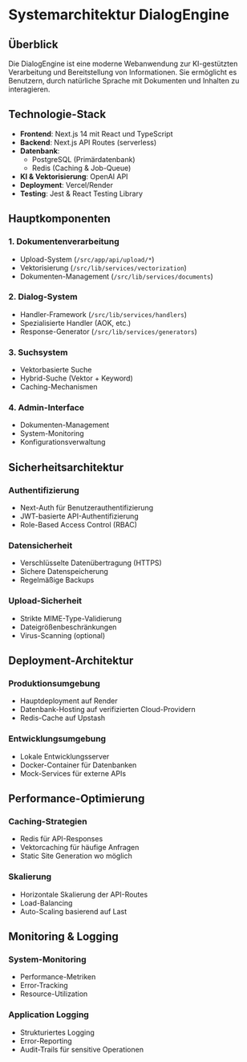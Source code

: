# Systemarchitektur DialogEngine

## Überblick

Die DialogEngine ist eine moderne Webanwendung zur KI-gestützten Verarbeitung und Bereitstellung von Informationen. Sie ermöglicht es Benutzern, durch natürliche Sprache mit Dokumenten und Inhalten zu interagieren.

## Technologie-Stack

- **Frontend**: Next.js 14 mit React und TypeScript
- **Backend**: Next.js API Routes (serverless)
- **Datenbank**: 
  - PostgreSQL (Primärdatenbank)
  - Redis (Caching & Job-Queue)
- **KI & Vektorisierung**: OpenAI API
- **Deployment**: Vercel/Render
- **Testing**: Jest & React Testing Library

## Hauptkomponenten

### 1. Dokumentenverarbeitung
- Upload-System (`/src/app/api/upload/*`)
- Vektorisierung (`/src/lib/services/vectorization`)
- Dokumenten-Management (`/src/lib/services/documents`)

### 2. Dialog-System
- Handler-Framework (`/src/lib/services/handlers`)
- Spezialisierte Handler (AOK, etc.)
- Response-Generator (`/src/lib/services/generators`)

### 3. Suchsystem
- Vektorbasierte Suche
- Hybrid-Suche (Vektor + Keyword)
- Caching-Mechanismen

### 4. Admin-Interface
- Dokumenten-Management
- System-Monitoring
- Konfigurationsverwaltung

## Sicherheitsarchitektur

### Authentifizierung
- Next-Auth für Benutzerauthentifizierung
- JWT-basierte API-Authentifizierung
- Role-Based Access Control (RBAC)

### Datensicherheit
- Verschlüsselte Datenübertragung (HTTPS)
- Sichere Datenspeicherung
- Regelmäßige Backups

### Upload-Sicherheit
- Strikte MIME-Type-Validierung
- Dateigrößenbeschränkungen
- Virus-Scanning (optional)

## Deployment-Architektur

### Produktionsumgebung
- Hauptdeployment auf Render
- Datenbank-Hosting auf verifizierten Cloud-Providern
- Redis-Cache auf Upstash

### Entwicklungsumgebung
- Lokale Entwicklungsserver
- Docker-Container für Datenbanken
- Mock-Services für externe APIs

## Performance-Optimierung

### Caching-Strategien
- Redis für API-Responses
- Vektorcaching für häufige Anfragen
- Static Site Generation wo möglich

### Skalierung
- Horizontale Skalierung der API-Routes
- Load-Balancing
- Auto-Scaling basierend auf Last

## Monitoring & Logging

### System-Monitoring
- Performance-Metriken
- Error-Tracking
- Resource-Utilization

### Application Logging
- Strukturiertes Logging
- Error-Reporting
- Audit-Trails für sensitive Operationen 